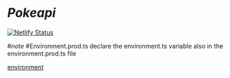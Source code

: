 # *Pokeapi*
[![Netlify Status](https://api.netlify.com/api/v1/badges/9db300a3-b5ac-4ed0-bbd1-6d1df0b50f78/deploy-status)](https://app.netlify.com/sites/justcoddev-ng-pokeapi/deploys)

#*note*
#Environment.prod.ts
declare the environment.ts variable also in the environment.prod.ts file

[environment](https://github.com/justcoddev/pokeapi/blob/master/src/assets/img/environment.png)
